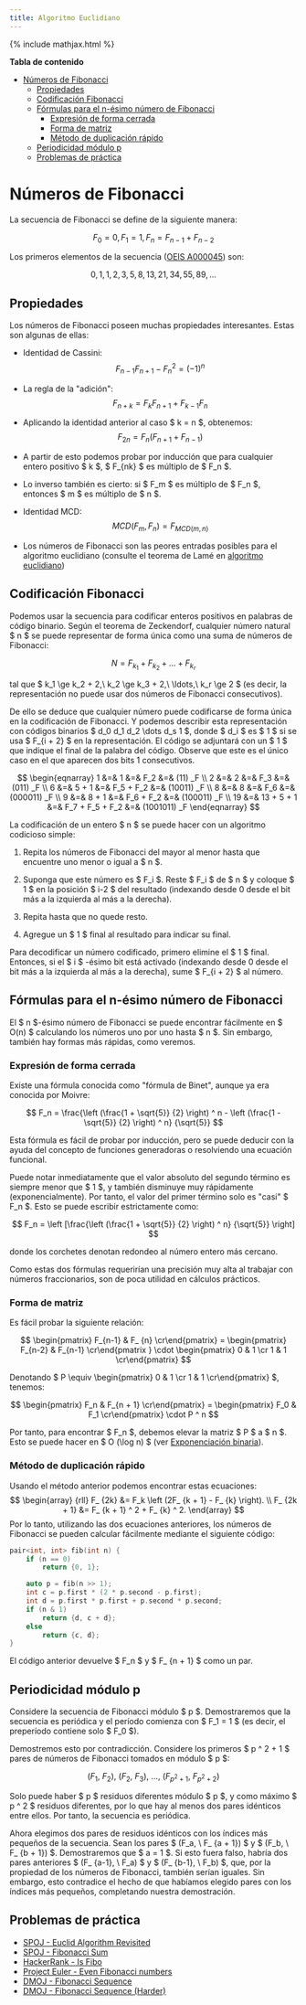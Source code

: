 ```yaml
---
title: Algoritmo Euclidiano
---
```

{% include mathjax.html %}

**Tabla de contenido**

- [Números de Fibonacci](#números-de-fibonacci)
  - [Propiedades](#propiedades)
  - [Codificación Fibonacci](#codificación-fibonacci)
  - [Fórmulas para el n-ésimo número de Fibonacci](#fórmulas-para-el-n-ésimo-número-de-fibonacci)
    - [Expresión de forma cerrada](#expresión-de-forma-cerrada)
    - [Forma de matriz](#forma-de-matriz)
    - [Método de duplicación rápido](#método-de-duplicación-rápido)
  - [Periodicidad módulo p](#periodicidad-módulo-p)
  - [Problemas de práctica](#problemas-de-práctica)

# Números de Fibonacci

La secuencia de Fibonacci se define de la siguiente manera:

$$ F_0 = 0, F_1 ​​= 1, F_n = F_{n-1} + F_{n-2} $$

Los primeros elementos de la secuencia ([OEIS A000045](http://oeis.org/A000045)) son:

$$ 0, 1, 1, 2, 3, 5, 8, 13, 21, 34, 55, 89, ... $$

## Propiedades

Los números de Fibonacci poseen muchas propiedades interesantes. Estas son algunas de ellas:

* Identidad de Cassini:
  $$ F_{n-1} F_{n + 1} - F_n ^ 2 = (-1) ^ n $$

* La regla de la "adición":
  $$ F_{n + k} = F_k F_{n + 1} + F_{k-1} F_n $$

* Aplicando la identidad anterior al caso $ k = n $, obtenemos:
  $$ F_{2n} = F_n (F_{n + 1} + F_{n-1}) $$

* A partir de esto podemos probar por inducción que para cualquier entero positivo $ k $, $ F_{nk} $ es múltiplo de $ F_n $.

* Lo inverso también es cierto: si $ F_m $ es múltiplo de $ F_n $, entonces $ m $ es múltiplo de $ n $.

* Identidad MCD:
  $$ MCD(F_m, F_n) = F_{MCD(m, n)} $$

* Los números de Fibonacci son las peores entradas posibles para el algoritmo euclidiano (consulte el teorema de Lamé en [algoritmo euclidiano](./algebra/fundamentos/algoritmo-euclidiano.html))

## Codificación Fibonacci

Podemos usar la secuencia para codificar enteros positivos en palabras de código binario. Según el teorema de Zeckendorf, cualquier número natural $ n $ se puede representar de forma única como una suma de números de Fibonacci:

$$ N = F_{k_1} + F_{k_2} + \ldots + F_{k_r} $$

tal que $ k_1 \ge k_2 + 2,\ k_2 \ge k_3 + 2,\ \ldots,\ k_r \ge 2 $ (es decir, la representación no puede usar dos números de Fibonacci consecutivos).

De ello se deduce que cualquier número puede codificarse de forma única en la codificación de Fibonacci.
Y podemos describir esta representación con códigos binarios $ d_0 d_1 d_2 \dots d_s 1 $, donde $ d_i $ es $ 1 $ si se usa $ F_{i + 2} $ en la representación.
El código se adjuntará con un $ 1 $ que indique el final de la palabra del código.
Observe que este es el único caso en el que aparecen dos bits 1 consecutivos.

$$ \begin{eqnarray}
1 &=& 1 &=& F_2 &=& (11) _F \\
2 &=& 2 &=& F_3 &=& (011) _F \\
6 &=& 5 + 1 &=& F_5 + F_2 &=& (10011) _F \\
8 &=& 8 &=& F_6 &=& (000011) _F \\
9 &=& 8 + 1 &=& F_6 + F_2 &=& (100011) _F \\
19 &=& 13 + 5 + 1 &=& F_7 + F_5 + F_2 &=& (1001011) _F
\end{eqnarray} $$

La codificación de un entero $ n $ se puede hacer con un algoritmo codicioso simple:

1. Repita los números de Fibonacci del mayor al menor hasta que encuentre uno menor o igual a $ n $.

2. Suponga que este número es $ F_i $. Reste $ F_i $ de $ n $ y coloque $ 1 $ en la posición $ i-2 $ del resultado (indexando desde 0 desde el bit más a la izquierda al más a la derecha).

3. Repita hasta que no quede resto.

4. Agregue un $ 1 $ final al resultado para indicar su final.

Para decodificar un número codificado, primero elimine el $ 1 $ final. Entonces, si el $ i $ -ésimo bit está activado (indexando desde 0 desde el bit más a la izquierda al más a la derecha), sume $ F_{i + 2} $ al número.

## Fórmulas para el n-ésimo número de Fibonacci

El $ n $-ésimo número de Fibonacci se puede encontrar fácilmente en $ O(n) $ calculando los números uno por uno hasta $ n $. Sin embargo, también hay formas más rápidas, como veremos.

### Expresión de forma cerrada

Existe una fórmula conocida como "fórmula de Binet", aunque ya era conocida por Moivre:

$$ F_n = \frac{\left (\frac{1 + \sqrt{5}} {2} \right) ^ n - \left (\frac{1 - \sqrt{5}} {2} \right) ^ n} {\sqrt{5}} $$

Esta fórmula es fácil de probar por inducción, pero se puede deducir con la ayuda del concepto de funciones generadoras o resolviendo una ecuación funcional.

Puede notar inmediatamente que el valor absoluto del segundo término es siempre menor que $ 1 $, y también disminuye muy rápidamente (exponencialmente). Por tanto, el valor del primer término solo es "casi" $ F_n $. Esto se puede escribir estrictamente como:

$$ F_n = \left [\frac{\left (\frac{1 + \sqrt{5}} {2} \right) ^ n} {\sqrt{5}} \right] $$

donde los corchetes denotan redondeo al número entero más cercano.

Como estas dos fórmulas requerirían una precisión muy alta al trabajar con números fraccionarios, son de poca utilidad en cálculos prácticos.

### Forma de matriz

Es fácil probar la siguiente relación:

$$ \begin{pmatrix} F_{n-1} & F_ {n} \cr\end{pmatrix} = \begin{pmatrix} F_{n-2} & F_{n-1} \cr\end{pmatrix } \cdot \begin{pmatrix} 0 & 1 \cr 1 & 1 \cr\end{pmatrix} $$

Denotando $ P \equiv \begin{pmatrix} 0 & 1 \cr 1 & 1 \cr\end{pmatrix} $, tenemos:

$$ \begin{pmatrix} F_n & F_{n + 1} \cr\end{pmatrix} = \begin{pmatrix} F_0 & F_1 \cr\end{pmatrix} \cdot P ^ n $$

Por tanto, para encontrar $ F_n $, debemos elevar la matriz $ P $ a $ n $. Esto se puede hacer en $ O (\log n) $ (ver [Exponenciación binaria](./algebra/fundamentos/exponenciacion-binaria.html)).

### Método de duplicación rápido

Usando el método anterior podemos encontrar estas ecuaciones:
$$ \begin{array} {rll}
                        F_ {2k} &= F_k \left (2F_ {k + 1} - F_ {k} \right). \\
                        F_ {2k + 1} &= F_ {k + 1} ^ 2 + F_ {k} ^ 2.
\end{array} $$
Por lo tanto, utilizando las dos ecuaciones anteriores, los números de Fibonacci se pueden calcular fácilmente mediante el siguiente código:

```cpp
pair<int, int> fib(int n) {
    if (n == 0)
        return {0, 1};

    auto p = fib(n >> 1);
    int c = p.first * (2 * p.second - p.first);
    int d = p.first * p.first + p.second * p.second;
    if (n & 1)
        return {d, c + d};
    else
        return {c, d};
}
```

El código anterior devuelve $ F_n $ y $ F_ {n + 1} $ como un par.

## Periodicidad módulo p

Considere la secuencia de Fibonacci módulo $ p $. Demostraremos que la secuencia es periódica y el período comienza con $ F_1 = 1 $ (es decir, el preperíodo contiene solo $ F_0 $).

Demostremos esto por contradicción. Considere los primeros $ p ^ 2 + 1 $ pares de números de Fibonacci tomados en módulo $ p $:

$$ (F_1, \ F_2), \ (F_2, \ F_3), \ \ldots, \ (F_ {p ^ 2 + 1}, \ F_ {p ^ 2 + 2}) $$

Solo puede haber $ p $ residuos diferentes módulo $ p $, y como máximo $ p ^ 2 $ residuos diferentes, por lo que hay al menos dos pares idénticos entre ellos. Por tanto, la secuencia es periódica.

Ahora elegimos dos pares de residuos idénticos con los índices más pequeños de la secuencia. Sean los pares $ (F_a, \ F_ {a + 1}) $ y $ (F_b, \ F_ {b + 1}) $. Demostraremos que $ a = 1 $. Si esto fuera falso, habría dos pares anteriores $ (F_ {a-1}, \ F_a) $ y $ (F_ {b-1}, \ F_b) $, que, por la propiedad de los números de Fibonacci, también serían iguales. Sin embargo, esto contradice el hecho de que habíamos elegido pares con los índices más pequeños, completando nuestra demostración.

## Problemas de práctica

* [SPOJ - Euclid Algorithm Revisited](http://www.spoj.com/problems/MAIN74/)
* [SPOJ - Fibonacci Sum](http://www.spoj.com/problems/FIBOSUM/)
* [HackerRank - Is Fibo](https://www.hackerrank.com/contests/codesprint5/challenges/is-fibo/problem)
* [Project Euler - Even Fibonacci numbers](https://www.hackerrank.com/contests/projecteuler/challenges/euler002/problem)
* [DMOJ - Fibonacci Sequence](https://dmoj.ca/problem/fibonacci)
* [DMOJ - Fibonacci Sequence (Harder)](https://dmoj.ca/problem/fibonacci2)
